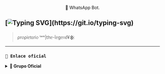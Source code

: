 <p align="center">🌹 WhatsApp Bot.</p>
</p>

  [![Typing SVG](https://readme-typing-svg.demolab.com?font=Fira+Code&pause=900&color=FF0000&lines=𝐁𝐢𝐞𝐧𝐯𝐞𝐧𝐢𝐝𝐨+𝐚𝐥+𝐑𝐞𝐩𝐨𝐬𝐢𝐭𝐨𝐫𝐢𝐨+𝐎𝐟𝐢𝐜𝐢𝐚𝐥+𝐝𝐞;✨fedelan✨;)](https://git.io/typing-svg)
---
> ⍴r᥆⍴іᥱ𝗍ᥲrі᥆ ⁱᵃᵐ|𝗍һᥱ-ᥣᥱgᥱᥒძ¥𒆜
---

### **`🔗 Enlace oficial `**

<details>
 <summary><b> 🍒 Grupo Oficial </b></summary>

| APP | TIPO | ENLACE |
|------|-------------|-------|
| WhatsApp | Grupo OFC| [¡Click aquí!](https://chat.whatsapp.com/J5jRPf1fN6y58CcwkFx5Mj) 

## `ᥴ᥆ᥒ𝗍ᥲᥴ𝗍᥆`
<a href="https://api.whatsapp.com/send/?phone=5491126852241&text=&type=phone_number&app_absent=0" target="blank"><img src="https://img.shields.io/badge/ᥒúmᥱr᥆ ᥆𝖿іᥴіᥲᥣ-25D366?style=for-the-badge&logo=whatsapp&logoColor=white" />


### **`👑 ⍴r᥆⍴іᥱ𝗍ᥲrі᥆`**
<a
href="https://github.com/fedelan"><img src="https://github.com/fedelan.png" width="130" height="130" alt="ⁱᵃᵐ|𝗍һᥱ-ᥣᥱgᥱᥒძ¥𒆜"/></a>

